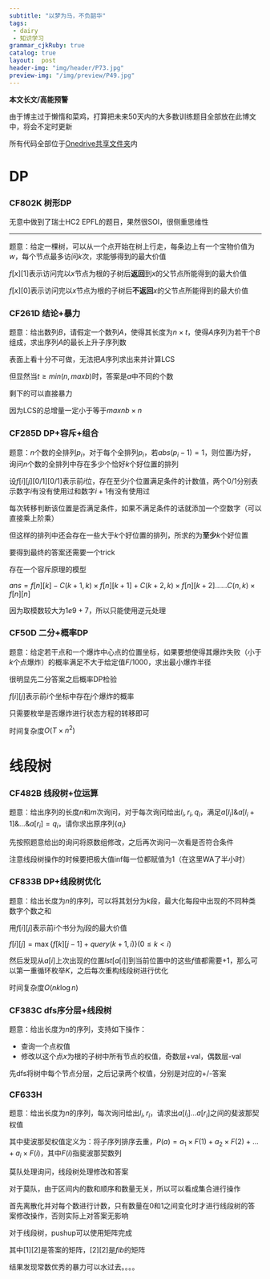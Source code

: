 ```yaml
---
subtitle: "以梦为马，不负韶华"
tags: 
 - dairy
 - 知识学习
grammar_cjkRuby: true
catalog: true
layout:  post
header-img: "img/header/P73.jpg"
preview-img: "/img/preview/P49.jpg"
---
```


**本文长文/高能预警**

由于博主过于懒惰和菜鸡，打算把未来50天内的大多数训练题目全部放在此博文中，将会不定时更新

所有代码全部位于[Onedrive共享文件夹](https://1drv.ms/f/s!AsHiSMC_ys6wgdFoKVfBinFOz1Vb4w)内

# DP

### CF802K 树形DP

无意中做到了瑞士HC2 EPFL的题目，果然很SOI，很侧重思维性

------

题意：给定一棵树，可以从一个点开始在树上行走，每条边上有一个宝物价值为$w$，每个节点最多访问$k$次，求能够得到的最大价值

$f[x][1]$表示访问完以$x$节点为根的子树后**返回**到$x$的父节点所能得到的最大价值

$f[x][0]$表示访问完以$x$节点为根的子树后**不返回**$x$的父节点所能得到的最大价值

### CF261D 结论+暴力

题意：给出数列$B$，请假定一个数列$A$，使得其长度为$n\times t$，使得$A$序列为若干个$B$组成，求出序列$A$的最长上升子序列数

表面上看十分不可做，无法把$A$序列求出来并计算LCS

但显然当$t\geq min(n,maxb)$时，答案是$a$中不同的个数

剩下的可以直接暴力

因为LCS的总增量一定小于等于$maxnb\times n$

### CF285D DP+容斥+组合

题意：$n$个数的全排列$p_i$，对于每个全排列$p_i$，若$abs(p_i - 1)=1$，则位置$i$为好，询问$n$个数的全排列中存在多少个恰好$k$个好位置的排列

设$f[i][j][0/1][0/1]$表示前$i$位，存在至少$j$个位置满足条件的计数值，两个$0/1$分别表示数字$i$有没有使用过和数字$i+1$有没有使用过

每次转移判断该位置是否满足条件，如果不满足条件的话就添加一个空数字（可以直接乘上阶乘）

但这样的排列中还会存在一些大于$k$个好位置的排列，所求的为**至少**$k$个好位置

要得到最终的答案还需要一个trick

存在一个容斥原理的模型

$ans=f[n][k]-C(k+1,k)\times f[n][k+1] + C(k+2,k)\times f[n][k+2]......C(n,k)\times f[n][n]$

因为取模数较大为$1e9+7$，所以只能使用逆元处理

### CF50D 二分+概率DP

题意：给定若干点和一个爆炸中心点的位置坐标，如果要想使得其爆炸失败（小于$k$个点爆炸）的概率满足不大于给定值$F/1000$，求出最小爆炸半径

很明显先二分答案之后概率DP检验

$f[i][j]$表示前$i$个坐标中存在$j$个爆炸的概率

只需要枚举是否爆炸进行状态方程的转移即可

时间复杂度$O(T\times n^2)$

# 线段树

### CF482B 线段树+位运算

题意：给出序列的长度$n$和$m$次询问，对于每次询问给出$l_i,r_i,q_i$，满足$a[l_i]\& a[l_i+1]\& ... \& a[r_i] = q_i$，请你求出原序列$\{ a_i \}$

先按照题意给出的询问将原数组修改，之后再次询问一次看是否符合条件

注意线段树操作的时候要把极大值inf每一位都赋值为1（在这里WA了半小时）

### CF833B DP+线段树优化

题意：给出长度为$n$的序列，可以将其划分为$k$段，最大化每段中出现的不同种类数字个数之和

用$f[i][j]$表示前$i$个书分为$j$段的最大价值

$f[i][j]=\max \{ f[k][j-1]+query(k+1,i) \} (0\leq k < i)$

然后发现从$a[i]$上次出现的位置$lst[a[i]]$到当前位置中的这些$f$值都需要$+1$，那么可以第一重循环枚举$K$，之后每次重构线段树进行优化

时间复杂度$O(nk\log n)$

### CF383C dfs序分层+线段树

题意：给出长度为$n$的序列，支持如下操作：

- 查询一个点权值
- 修改以这个点$x$为根的子树中所有节点的权值，奇数层+val，偶数层-val

先dfs将树中每个节点分层，之后记录两个权值，分别是对应的+/-答案

### CF633H

题意：给出长度为$n$的序列，每次询问给出$l_i,r_i$，请求出$a[l_i]...a[r_i]$之间的斐波那契权值

其中斐波那契权值定义为：将子序列排序去重，$P(a)=a_1\times F(1) + a_2\times F(2) + ... + a_i\times F(i)$，其中$F(i)$指斐波那契数列

莫队处理询问，线段树处理修改和答案

对于莫队，由于区间内的数和顺序和数量无关，所以可以看成集合进行操作

首先离散化并对每个数进行计数，只有数量在$0$和$1$之间变化时才进行线段树的答案修改操作，否则实际上对答案无影响

对于线段树，pushup可以使用矩阵完成

其中$[1][2]$是答案的矩阵，$[2][2]$是$fib$的矩阵

结果发现常数优秀的暴力可以水过去。。。。
